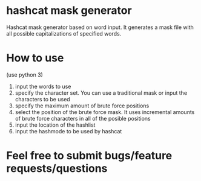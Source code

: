 # hashcat mask generator
Hashcat mask generator based on word input.
It generates a mask file with all possible capitalizations of specified words.


# How to use
(use python 3)
1. input the words to use
2. specify the character set. You can use a traditional mask or input the characters to be used
3. specify the maximum amount of brute force positions
4. select the position of the brute force mask. It uses incremental amounts of brute force characters in all of the posible positions
5. input the location of the hashlist
6. input the hashmode to be used by hashcat

# Feel free to submit bugs/feature requests/questions
